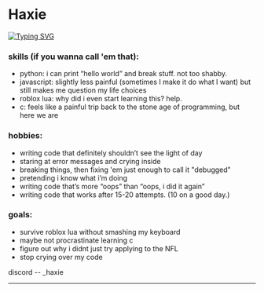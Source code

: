 # Haxie

[![Typing SVG](https://readme-typing-svg.demolab.com?font=Fira+Code&pause=1000&width=435&lines=python+junkie;horrible+beginner+dev;cybersecurity+person+err%3F)](https://git.io/typing-svg)

### skills (if you wanna call 'em that):
- python: i can print “hello world” and break stuff. not too shabby.
- javascript: slightly less painful (sometimes I make it do what I want) but still makes me question my life choices 
- roblox lua: why did i even start learning this? help.
- c: feels like a painful trip back to the stone age of programming, but here we are

### hobbies:
- writing code that definitely shouldn’t see the light of day
- staring at error messages and crying inside
- breaking things, then fixing 'em just enough to call it "debugged"
- pretending i know what i’m doing
- writing code that’s more “oops” than “oops, i did it again”
- writing code that works after 15-20 attempts. (10 on a good day.)


### goals:
- survive roblox lua without smashing my keyboard
- maybe not procrastinate learning c
- figure out why i didnt just try applying to the NFL
- stop crying over my code

discord -- _haxie

---

